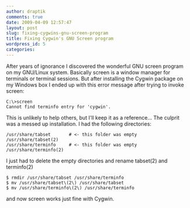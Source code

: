 ```yaml
---
author: draptik
comments: true
date: 2009-04-09 12:57:47
layout: post
slug: fixing-cygwins-gnu-screen-program
title: Fixing Cygwin's GNU Screen program
wordpress_id: 5
categories:
---
```


After years of ignorance I discovered the wonderful GNU screen program on my GNU/Linux system. Basically screen is a window manager for terminals or terminal sessions. But after installing the Cygwin package on my Windows box I ended up with this error message after trying to invoke screen:
```
C:\>screen
Cannot find terminfo entry for 'cygwin'.
```

This is unlikely to help others, but I'll keep it as a reference... The culprit was a messed up installation. I had the following directories:
```
/usr/share/tabset       # <- this folder was empty
/usr/share/tabset(2)
/usr/share/terminfo     # <- this folder was empty
/usr/share/terminfo(2)
```

I just had to delete the empty directories and rename tabset(2) and terminfo(2)
```
$ rmdir /usr/share/tabset /usr/share/terminfo
$ mv /usr/share/tabset\(2\) /usr/share/tabset
$ mv /usr/share/terminfo\(2\) /usr/share/terminfo
```
and now screen works just fine with Cygwin.
